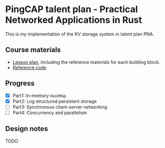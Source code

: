 # PingCAP talent plan - Practical Networked Applications in Rust

This is my implementation of the KV storage system in talent plan PNA.

## Course materials
- [Lesson plan](https://github.com/pingcap/talent-plan/blob/master/courses/rust/docs/lesson-plan.md), including the reference materials for each building block.
- [Reference code](https://github.com/pingcap/talent-plan/tree/master/courses/rust/projects)

## Progress

- [x] Part1: In-memory `HashMap`
- [x] Part2: Log structured persistent storage
- [ ] Part3: Synchronous client-server networking
- [ ] Part4: Concurrency and parallelism

## Design notes

TODO

